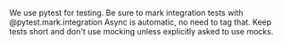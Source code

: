 We use pytest for testing. Be sure to mark integration tests with @pytest.mark.integration
Async is automatic, no need to tag that.
Keep tests short and don't use mocking unless explicitly asked to use mocks. 